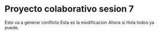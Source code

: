 # Proyecto colaborativo sesion 7
Esto va a generar conflicto
Esta es la modificacion
Ahora si
Hola todos ya puede.


